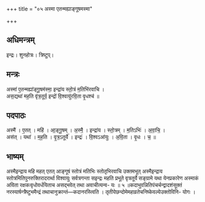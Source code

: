 +++
title = "०५ अस्मा एतन्मह्याङ्गूषमस्मा"

+++
## अधिमन्त्रम्
इन्द्रः। शुनहोत्रः। त्रिष्टुप्।

## मन्त्रः
अस्मा॑ ए॒तन्मह्या॑ङ्गू॒षम॑स्मा॒ इन्द्रा॑य स्तो॒त्रं म॒तिभि॑रवाचि ।  
अस॒द्यथा॑ मह॒ति वृ॑त्र॒तूर्य॒ इन्द्रो॑ वि॒श्वायु॑रवि॒ता वृ॒धश्च॑ ॥

## पदपाठः
अस्मै॑ । ए॒तत् । महि॑ । आ॒ङ्गू॒षम् । अ॒स्मै॒ । इन्द्रा॑य । स्तो॒त्रम् । म॒तिऽभिः॑ । अ॒वा॒चि॒ ।  
अस॑त् । यथा॑ । म॒ह॒ति । वृ॒त्र॒ऽतूर्ये॑ । इन्द्रः॑ । वि॒श्वऽआ॑युः । अ॒वि॒ता । वृ॒धः । च॒ ॥

## भाष्यम्
अस्मैइन्द्राय महि महत् एतत् आङ्गूषं स्तोत्रं मतिभिः स्तोतृभिरवाचि उक्तमभूत् अस्मैइन्द्राय स्तोत्रमितिपुनरुक्तिरादरार्था विश्वायुः सर्वत्रगन्ता सइन्द्रः महति प्रभूते वृत्रतूर्ये सङ्ग्रामे यथा येनप्रकारेण अस्माकं अविता रक्षकःवृधोवर्धयिताच असद्भवेत् तथा अवाचीत्यन्व- यः ॥ ५ ॥कदाभुवन्नितिपंचर्चन्द्वादशंसूक्तं नरस्यार्षन्त्रैष्टुभमैन्द्रं तथाचानुक्रान्तं—कदानरस्त्विति । तृतीयेछन्दोमेमहाव्रतेचनिष्केवल्येउक्तोविनि- योगः ।